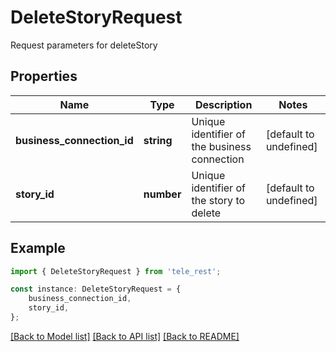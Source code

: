 # DeleteStoryRequest

Request parameters for deleteStory

## Properties

Name | Type | Description | Notes
------------ | ------------- | ------------- | -------------
**business_connection_id** | **string** | Unique identifier of the business connection | [default to undefined]
**story_id** | **number** | Unique identifier of the story to delete | [default to undefined]

## Example

```typescript
import { DeleteStoryRequest } from 'tele_rest';

const instance: DeleteStoryRequest = {
    business_connection_id,
    story_id,
};
```

[[Back to Model list]](../README.md#documentation-for-models) [[Back to API list]](../README.md#documentation-for-api-endpoints) [[Back to README]](../README.md)
